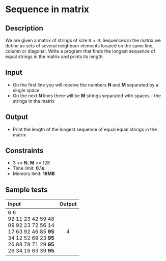 # Sequence in matrix

## Description
We are given a matrix of strings of size `N x M`. Sequences in the matrix we define as sets of several neighbour elements located on the same line, column or diagonal.
Write a program that finds the longest sequence of equal strings in the matrix and prints its length.

## Input
- On the first line you will receive the numbers **N** and **M** separated by a single space
- On the next **N** lines there will be **M** strings separated with spaces - the strings in the matrix

## Output
- Print the length of the longest sequence of equal equal strings in the matrix

## Constraints
- 3 <= **N**, **M** <= 128
- Time limit: **0.1s**
- Memory limit: **16MB**

## Sample tests

| Input | Output |
|:------|:------:|
| 6 6<br>92 11 23 42 59 48<br>09 92 23 72 56 14<br>17 63 92 46 85 **95**<br>34 12 52 69 23 **95**<br>26 88 78 71 29 **95**<br>26 34 16 63 39 **95** | 4 |
